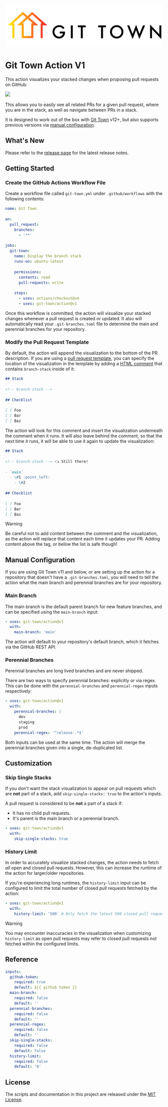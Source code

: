 <p align="center">
  <picture>
    <source media="(prefers-color-scheme: light)" srcset="https://raw.githubusercontent.com/git-town/git-town/main/website/src/logo.svg">
    <source media="(prefers-color-scheme: dark)" srcset="https://raw.githubusercontent.com/git-town/git-town/main/website/src/logo-dark.svg">
    <img alt="Git Town logo" src="https://raw.githubusercontent.com/git-town/git-town/main/website/src/logo.svg">
  </picture>
</p>

# Git Town Action V1

This action visualizes your stacked changes when proposing pull requests on GitHub:

![](./docs/example-visualization.png)

This allows you to easily see all related PRs for a given pull request, where
you are in the stack, as well as navigate between PRs in a stack.

It is designed to work out of the box with [Git Town](https://github.com/git-town/git-town) v12+,
but also supports previous versions via [manual configuration](#manual-configuration).

## What's New

Please refer to the [release page](https://github.com/git-town/action/releases/latest) for
the latest release notes.

## Getting Started

### Create the GitHub Actions Workflow File

Create a workflow file called `git-town.yml` under `.github/workflows` with the following
contents:

```yaml
name: Git Town

on:
  pull_request:
    branches:
      - '**'

jobs:
  git-town:
    name: Display the branch stack
    runs-on: ubuntu-latest

    permissions:
      contents: read
      pull-requests: write

    steps:
      - uses: actions/checkout@v4
      - uses: git-town/action@v1
```

Once this workflow is committed, the action will visualize your stacked changes
whenever a pull request is created or updated. It also will automatically read
your `.git-branches.toml` file to determine the main and perennial branches for
your repository.

### Modify the Pull Request Template

By default, the action will append the visualization to the bottom of the PR description.
If you are using a [pull request template](https://docs.github.com/en/communities/using-templates-to-encourage-useful-issues-and-pull-requests/creating-a-pull-request-template-for-your-repository),
you can specify the location of the visualization in the template by adding a [HTML comment](https://docs.github.com/en/get-started/writing-on-github/getting-started-with-writing-and-formatting-on-github/basic-writing-and-formatting-syntax#hiding-content-with-comments)
that contains `branch-stack` inside of it:

```md
## Stack

<!-- branch-stack -->

## Checklist

[ ] Foo
[ ] Bar
[ ] Baz
```

The action will look for this comment and insert the visualization underneath the comment
when it runs. It will also leave behind the comment, so that the next time it runs, it will
be able to use it again to update the visualization:

```md
## Stack

<!-- branch-stack --> 👈 Still there!

- `main`
  - \#1 :point_left:
    - \#2

## Checklist

[ ] Foo
[ ] Bar
[ ] Baz
```

> [!WARNING]
> Be careful not to add content between the comment and the
> visualization, as the action will replace that content each time it
> updates your PR. Adding content above the tag, or below the list is
> safe though!

## Manual Configuration

If you are using Git Town v11 and below, or are setting up the action for a repository
that doesn't have a `.git-branches.toml`, you will need to tell the action what the
main branch and perennial branches are for your repository.

### Main Branch

The main branch is the default parent branch for new feature branches, and can be
specified using the `main-branch` input:

```yaml
- uses: git-town/action@v1
  with:
    main-branch: 'main'
```

The action will default to your repository's default branch, which it fetches via
the GitHub REST API.

### Perennial Branches

Perennial branches are long lived branches and are never shipped.

There are two ways to specify perennial branches: explicitly or via regex. This can
be done with the `perennial-branches` and `perennial-regex` inputs respectively:

```yaml
- uses: git-town/action@v1
  with:
    perennial-branches: |
      dev
      staging
      prod
    perennial-regex: '^release-.*$'
```

Both inputs can be used at the same time. The action will merge the perennial
branches given into a single, de-duplicated list.

## Customization

### Skip Single Stacks

If you don't want the stack visualization to appear on pull requests which are **not** part
of a stack, add `skip-single-stacks: true` to the action's inputs.

A pull request is considered to be **not** a part of a stack if:
- It has no child pull requests.
- It's parent is the main branch or a perennial branch.

```yaml
- uses: git-town/action@v1
  with:
    skip-single-stacks: true
```

### History Limit

In order to accurately visualize stacked changes, the action needs to fetch _all_ open
and closed pull requests. However, this can increase the runtime of the action for
larger/older repositories.

If you're experiencing long runtimes, the `history-limit` input can be configured to
limit the total number of closed pull requests fetched by the action:

```yaml
- uses: git-town/action@v1
  with:
    history-limit: '500' # Only fetch the latest 500 closed pull requests
```

> [!WARNING]
> You may encounter inaccuracies in the visualization when customizing `history-limit` as
> open pull requests may refer to closed pull requests not fetched within the configured
> limits.

## Reference

```yaml
inputs:
  github-token:
    required: true
    default: ${{ github.token }}
  main-branch:
    required: false
    default: ''
  perennial-branches:
    required: false
    default: ''
  perennial-regex:
    required: false
    default: ''
  skip-single-stacks:
    required: false
    default: false
  history-limit:
    required: false
    default: '0'
```


## License

The scripts and documentation in this project are released under the [MIT License](LICENSE).
